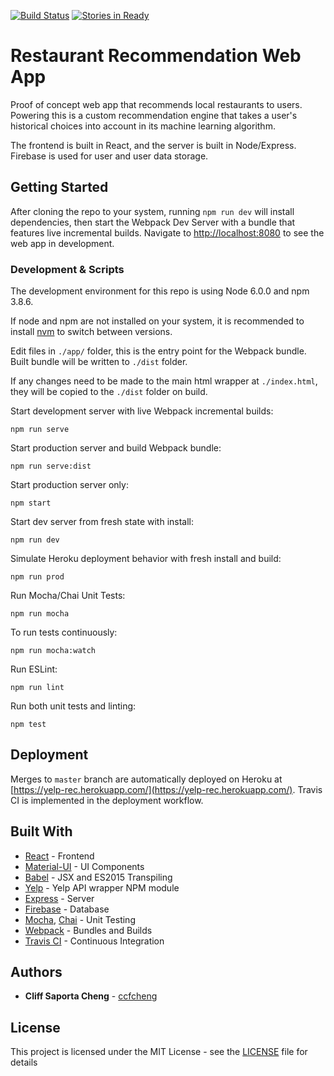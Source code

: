 [![Build Status](https://travis-ci.org/ccfcheng/recommendation-app.svg?branch=develop)](https://travis-ci.org/ccfcheng/recommendation-app)
[![Stories in Ready](https://badge.waffle.io/ccfcheng/recommendation-app.png?label=ready&title=Ready)](https://waffle.io/ccfcheng/recommendation-app)
# Restaurant Recommendation Web App

Proof of concept web app that recommends local restaurants to users. Powering this is a custom recommendation engine that takes a user's historical choices into account in its machine learning algorithm.

The frontend is built in React, and the server is built in Node/Express. Firebase is used for user and user data storage.

## Getting Started

After cloning the repo to your system, running `npm run dev` will install dependencies, then start the Webpack Dev Server with a bundle that features live incremental builds. Navigate to [http://localhost:8080](http://localhost:8080) to see the web app in development.

### Development & Scripts

The development environment for this repo is using Node 6.0.0 and npm 3.8.6.

If node and npm are not installed on your system, it is recommended to install [nvm](https://github.com/creationix/nvm) to switch between versions.

Edit files in `./app/` folder, this is the entry point for the Webpack bundle. Built bundle will be written to `./dist` folder.

If any changes need to be made to the main html wrapper at `./index.html`, they will be copied to the `./dist` folder on build.

Start development server with live Webpack incremental builds:
```
npm run serve
```

Start production server and build Webpack bundle:
```
npm run serve:dist
```

Start production server only:
```
npm start
```

Start dev server from fresh state with install:
```
npm run dev
```

Simulate Heroku deployment behavior with fresh install and build:
```
npm run prod
```

Run Mocha/Chai Unit Tests:
```
npm run mocha
```
To run tests continuously:
```
npm run mocha:watch
```

Run ESLint:
```
npm run lint
```

Run both unit tests and linting:
```
npm test
```

## Deployment

Merges to `master` branch are automatically deployed on Heroku at [https://yelp-rec.herokuapp.com/](https://yelp-rec.herokuapp.com/). Travis CI is implemented in the deployment workflow.

## Built With

* [React](https://facebook.github.io/react/) - Frontend
* [Material-UI](http://www.material-ui.com/#/) - UI Components
* [Babel](http://babeljs.io/) - JSX and ES2015 Transpiling
* [Yelp](https://www.npmjs.com/package/yelp) - Yelp API wrapper NPM module
* [Express](http://expressjs.com/) - Server
* [Firebase](https://www.firebase.com/) - Database
* [Mocha](https://mochajs.org/), [Chai](http://chaijs.com/) - Unit Testing
* [Webpack](https://webpack.github.io/) - Bundles and Builds
* [Travis CI](https://travis-ci.org) - Continuous Integration

## Authors

* **Cliff Saporta Cheng** - [ccfcheng](https://github.com/ccfcheng)

## License

This project is licensed under the MIT License - see the [LICENSE](LICENSE) file for details

